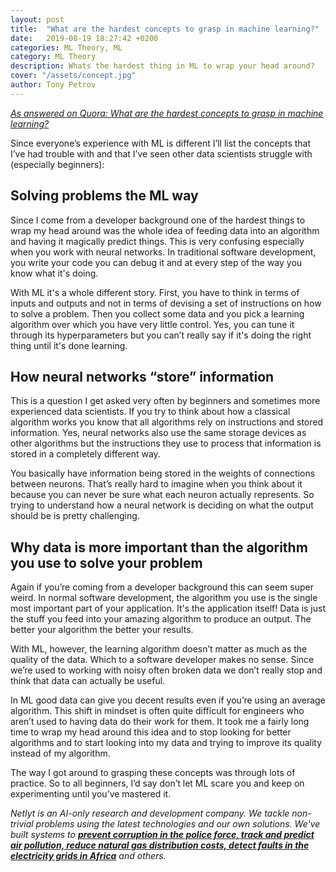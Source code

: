 ```yaml
---
layout: post
title:  "What are the hardest concepts to grasp in machine learning?"
date:   2019-08-19 18:27:42 +0200
categories: ML Theory, ML
category: ML Theory
description: Whats the hardest thing in ML to wrap your head around?
cover: "/assets/concept.jpg"
author: Tony Petrov
---
```



<i>[As answered on Quora: What are the hardest concepts to grasp in machine learning?](https://qr.ae/TWvDYQ)</i>

Since everyone’s experience with ML is different I’ll list the concepts that I’ve had trouble with and that I’ve seen other data scientists struggle with (especially beginners):

<h2>Solving problems the ML way</h2>

Since I come from a developer background one of the hardest things to wrap my head around was the whole idea of feeding data into an algorithm and having it magically predict things. This is very confusing especially when you work with neural networks. In traditional software development, you write your code you can debug it and at every step of the way you know what it's doing. 

With ML it's a whole different story. First, you have to think in terms of inputs and outputs and not in terms of devising a set of instructions on how to solve a problem. Then you collect some data and you pick a learning algorithm over which you have very little control. Yes, you can tune it through its hyperparameters but you can’t really say if it's doing the right thing until it's done learning.

<h2>How neural networks “store” information</h2>

This is a question I get asked very often by beginners and sometimes more experienced data scientists. If you try to think about how a classical algorithm works you know that all algorithms rely on instructions and stored information. Yes, neural networks also use the same storage devices as other algorithms but the instructions they use to process that information is stored in a completely different way.

You basically have information being stored in the weights of connections between neurons. That’s really hard to imagine when you think about it because you can never be sure what each neuron actually represents. So trying to understand how a neural network is deciding on what the output should be is pretty challenging.

<h2>Why data is more important than the algorithm you use to solve your problem</h2>

Again if you’re coming from a developer background this can seem super weird. In normal software development, the algorithm you use is the single most important part of your application. It's the application itself! Data is just the stuff you feed into your amazing algorithm to produce an output. The better your algorithm the better your results. 

With ML, however, the learning algorithm doesn’t matter as much as the quality of the data. Which to a software developer makes no sense. Since we’re used to working with noisy often broken data we don’t really stop and think that data can actually be useful.

In ML good data can give you decent results even if you’re using an average algorithm. This shift in mindset is often quite difficult for engineers who aren’t used to having data do their work for them. It took me a fairly long time to wrap my head around this idea and to stop looking for better algorithms and to start looking into my data and trying to improve its quality instead of my algorithm.

The way I got around to grasping these concepts was through lots of practice. So to all beginners, I’d say don’t let ML scare you and keep on experimenting until you’ve mastered it.

<i>Netlyt is an AI-only research and development company. We tackle non-trivial problems using the latest technologies and our own solutions. We've built systems to <a href=netlyt.io><b>prevent corruption in the police force, track and predict air pollution, reduce natural gas distribution costs, detect faults in the electricity grids in Africa</b></a> and others.</i>